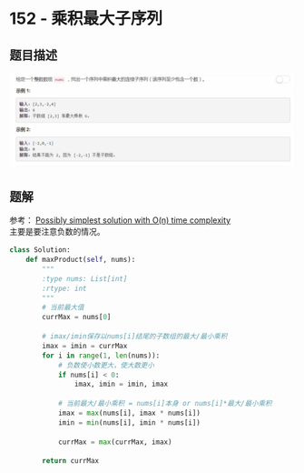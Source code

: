 # 152 - 乘积最大子序列

## 题目描述
![problem](images/152.png)

## 题解
参考： [Possibly simplest solution with O(n) time complexity](https://leetcode.com/problems/maximum-product-subarray/discuss/48230/Possibly-simplest-solution-with-O(n)-time-complexity)  
主要是要注意负数的情况。

```python
class Solution:
    def maxProduct(self, nums):
        """
        :type nums: List[int]
        :rtype: int
        """
        # 当前最大值
        currMax = nums[0]

        # imax/imin保存以nums[i]结尾的子数组的最大/最小乘积
        imax = imin = currMax
        for i in range(1, len(nums)):
            # 负数使小数更大，使大数更小
            if nums[i] < 0:
                imax, imin = imin, imax

            # 当前最大/最小乘积 = nums[i]本身 or nums[i]*最大/最小乘积
            imax = max(nums[i], imax * nums[i])
            imin = min(nums[i], imin * nums[i])

            currMax = max(currMax, imax)

        return currMax
```
